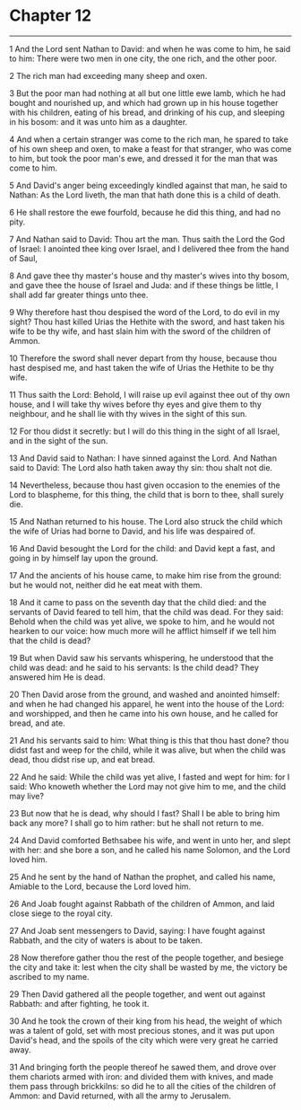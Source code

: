 # Chapter 12

***

1 And the Lord sent Nathan to David: and when he was come to him, he said to him: There were two men in one city, the one rich, and the other poor.

2 The rich man had exceeding many sheep and oxen.

3 But the poor man had nothing at all but one little ewe lamb, which he had bought and nourished up, and which had grown up in his house together with his children, eating of his bread, and drinking of his cup, and sleeping in his bosom: and it was unto him as a daughter.

4 And when a certain stranger was come to the rich man, he spared to take of his own sheep and oxen, to make a feast for that stranger, who was come to him, but took the poor man's ewe, and dressed it for the man that was come to him.

5 And David's anger being exceedingly kindled against that man, he said to Nathan: As the Lord liveth, the man that hath done this is a child of death.

6 He shall restore the ewe fourfold, because he did this thing, and had no pity.

7 And Nathan said to David: Thou art the man. Thus saith the Lord the God of Israel: I anointed thee king over Israel, and I delivered thee from the hand of Saul,

8 And gave thee thy master's house and thy master's wives into thy bosom, and gave thee the house of Israel and Juda: and if these things be little, I shall add far greater things unto thee.

9 Why therefore hast thou despised the word of the Lord, to do evil in my sight? Thou hast killed Urias the Hethite with the sword, and hast taken his wife to be thy wife, and hast slain him with the sword of the children of Ammon.

10 Therefore the sword shall never depart from thy house, because thou hast despised me, and hast taken the wife of Urias the Hethite to be thy wife.

11 Thus saith the Lord: Behold, I will raise up evil against thee out of thy own house, and I will take thy wives before thy eyes and give them to thy neighbour, and he shall lie with thy wives in the sight of this sun.

12 For thou didst it secretly: but I will do this thing in the sight of all Israel, and in the sight of the sun.

13 And David said to Nathan: I have sinned against the Lord. And Nathan said to David: The Lord also hath taken away thy sin: thou shalt not die.

14 Nevertheless, because thou hast given occasion to the enemies of the Lord to blaspheme, for this thing, the child that is born to thee, shall surely die.

15 And Nathan returned to his house. The Lord also struck the child which the wife of Urias had borne to David, and his life was despaired of.

16 And David besought the Lord for the child: and David kept a fast, and going in by himself lay upon the ground.

17 And the ancients of his house came, to make him rise from the ground: but he would not, neither did he eat meat with them.

18 And it came to pass on the seventh day that the child died: and the servants of David feared to tell him, that the child was dead. For they said: Behold when the child was yet alive, we spoke to him, and he would not hearken to our voice: how much more will he afflict himself if we tell him that the child is dead?

19 But when David saw his servants whispering, he understood that the child was dead: and he said to his servants: Is the child dead? They answered him He is dead.

20 Then David arose from the ground, and washed and anointed himself: and when he had changed his apparel, he went into the house of the Lord: and worshipped, and then he came into his own house, and he called for bread, and ate.

21 And his servants said to him: What thing is this that thou hast done? thou didst fast and weep for the child, while it was alive, but when the child was dead, thou didst rise up, and eat bread.

22 And he said: While the child was yet alive, I fasted and wept for him: for I said: Who knoweth whether the Lord may not give him to me, and the child may live?

23 But now that he is dead, why should I fast? Shall I be able to bring him back any more? I shall go to him rather: but he shall not return to me.

24 And David comforted Bethsabee his wife, and went in unto her, and slept with her: and she bore a son, and he called his name Solomon, and the Lord loved him.

25 And he sent by the hand of Nathan the prophet, and called his name, Amiable to the Lord, because the Lord loved him.

26 And Joab fought against Rabbath of the children of Ammon, and laid close siege to the royal city.

27 And Joab sent messengers to David, saying: I have fought against Rabbath, and the city of waters is about to be taken.

28 Now therefore gather thou the rest of the people together, and besiege the city and take it: lest when the city shall be wasted by me, the victory be ascribed to my name.

29 Then David gathered all the people together, and went out against Rabbath: and after fighting, he took it.

30 And he took the crown of their king from his head, the weight of which was a talent of gold, set with most precious stones, and it was put upon David's head, and the spoils of the city which were very great he carried away.

31 And bringing forth the people thereof he sawed them, and drove over them chariots armed with iron: and divided them with knives, and made them pass through brickkilns: so did he to all the cities of the children of Ammon: and David returned, with all the army to Jerusalem.

